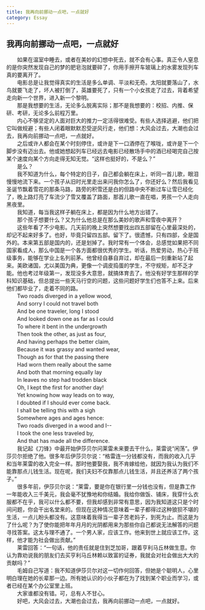 ```yaml
---
title: 我再向前挪动一点吧，一点就好
category: Essay
---
```


## 我再向前挪动一点吧，一点就好

　　如果在温室中睡去，或者在美妙的幻想中死去，就不会有心事。真正令人窒息的是你突然发现自己的梦的肥皂泡就要碎了，你用手擦开车玻璃上的水雾发现列车真的要离开了。  
　　电影总是让我觉得真实的生活是多么单调、平淡和无奇。太阳就要落山了，水鸟就要飞走了，坏人被打倒了，英雄要死了，只有一个小女孩走了过去，背着希望走向新一个世界，进入新一个黎明。  
　　那是我想要的生活，无论多么脱离实际；那不是我想要的：校招、内推、保研、考研，无论多么前程万里。  
　　内心不够坚定的人面对巨大的推力一定活得很难受。有些人选择逃避，他们把它叫做规避；有些人闭着眼默默忍受逆风行走，他们想：大风会过去，大潮也会过去，我再向前挪动一点吧，一点就好。  
　　之后或许人都会在某个时刻停住，或许是下一口酒停在了喉咙，或许是下一个脚步没有迈出去。他或她想起列车已经远去电影已经散场手中的酒已经喝完自己按某个速度向某个方向走得无知无觉。“这样也挺好的，不是么？”  
　　是么？  
　　我不知道为什么，每个特定的日子，自己都会躺在床上，听同一首儿歌，眼泪慢慢地流下来。一个孩子从旧时光里走出来问我你怎么了，你还好么？然后我看见圣诞节飘着雪花的那条马路，路旁的积雪还是白的但路中央不断过车让雪已经化了，晚上路灯亮了车流少了雪又覆盖了路面，那首儿歌一直在唱，男孩一个人走向黑夜里。  
　　我知道，每当我这样子躺在床上，都是因为什么地方出错了。  
　　那个孩子想要什么？又为什么他总是在那么美妙的歌声和雪夜中离开？  
　　这些年看了不少电影。几天前的晚上突然想要找出四五部留在心里最深处的，却记不起来好多了。也好，毕竟只留四五部。留下了。很遗憾，只有四部，全是国外的。本来第五部是国内的，还是划掉了。我时常有一个体会，总感觉如果把不同国家看成人，那么中国是一个各方面都很优秀的学生。听话，热爱劳动，热心于班级事务，能够在学业上名列前茅。他曾经自暴自弃过，却在最后一刻重新站了起来。美欧诸国，尤以美国为典，更像一个调皮捣蛋的学生，不守规矩，却不乏才能。他也考过年级第一，发现没多大意思，就搞体育去了。他没有好学生那样的学科知识基础，但总提出一些天马行空的问题，这些问题好学生们也答不上来。后来他们都毕业了，走着不同的路。  
　　Two roads diverged in a yellow wood,  
　　And sorry I could not travel both  
　　And be one traveler, long I stood  
　　And looked down one as far as I could  
　　To where it bent in the undergrowth  
　　Then took the other, as just as four,  
　　And having perhaps the better claim,  
　　Because it was grassy and wanted wear,  
　　Though as for that the passing there  
　　Had worn them really about the same  
　　And both that morning equally lay  
　　In leaves no step had trodden black  
　　Oh, I kept the first for another day!  
　　Yet knowing how way leads on to way,  
　　I doubted if I should ever come back.  
　　I shall be telling this with a sigh  
　　Somewhere ages and ages hence:  
　　Two roads diverged in a wood and I--  
　　I took the one less traveled by,  
　　And that has made all the difference.  
　　我记起《刀锋》中最开始伊莎贝尔问莱雷未来要去干什么，莱雷说“闲荡”。伊莎贝尔拒绝了他。很多年后伊莎贝尔说：“格雷连一分钱都没有，而我的收入几乎和当年莱雷的收入完全一样。那时他要娶我，我不肯嫁给他，就因为我认为我们不能靠那点儿钱生活。现在呢，我们夫妇不仅靠那点儿钱生活，并且还养活了两个孩子。”  
　　很多年前，伊莎贝尔说：“莱雷，要是你在银行里一分钱也没有，但是靠工作一年能收入三千美元，我会毫不犹豫地和你结婚。我给你做饭、铺床，我穿什么衣服都不在乎，我可以什么都不要，但我却感到非常有意思，因为我知道这只是个时间问题，你会干出名堂来的。但现在这种情况意味着一辈子都得过这种狼狈不堪的生活，一点儿盼头都没有。这意味着我得当一辈子苦老妈子，到死为止。而这是为了什么呢？为了使你能把年年月月的光阴都用来为那些你自己都说无法解答的问题寻找答案。这太与理不通了。一个男人家，应该工作。他来到世上就应该工作。这样，他才能为社会做出贡献。”  
　　莱雷回答：“一句话，他的责任就是住到芝加哥，跟着亨利马丘林做生意。你认为靠劝说我的朋友们去买亨利马丘林赖以致富的证券，我就会对社会做出大大的贡献吗？”  
　　毛姆自己写道：我不知道伊莎贝尔对这一切作何回答，但她是个聪明人，心里明白理在她的长辈那一边。所有她认识的小伙子都在为了找到某个职业而学习，或者已经在某个办公室里上班。  
　　大家谁都没有错。可，总有人不甘心。  
　　好吧，大风会过去，大潮也会过去，我再向前挪动一点吧，一点就好。